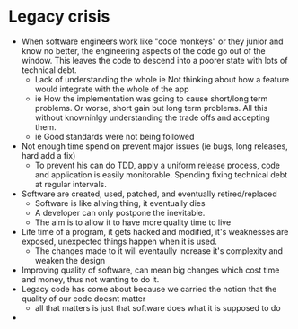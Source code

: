 # Legacy crisis

- When software engineers work like "code monkeys" or they junior and know no better, the engineering aspects of the code go out of the window. This leaves the code to descend into a poorer state with lots of technical debt.
  - Lack of understanding the whole ie Not thinking about how a feature would integrate with the whole of the app
  - ie How the implementation was going to cause short/long term problems. Or worse, short gain but long term problems. All this without knowninlgy understanding the trade offs and accepting them.
  - ie Good standards were not being followed
- Not enough time spend on prevent major issues (ie bugs, long releases, hard add a fix)
  - To prevent his can do TDD, apply a uniform release process, code and application is easily monitorable. Spending fixing technical debt at regular intervals.
- Software are created, used, patched, and eventually retired/replaced
  - Software is like aliving thing, it eventually dies
  - A developer can only postpone the inevitable.
  - The aim is to allow it to have more quality time to live
- Life time of a program, it gets hacked and modified, it's weaknesses are exposed, unexpected things happen when it is used.
  - The changes made to it will eventaully increase it's complexity and weaken the design
- Improving quality of software, can mean big changes which cost time and money, thus not wanting to do it.
- Legacy code has come about because we carried the notion that the quality of our code doesnt matter
  - all that matters is just that software does what it is supposed to do
- 

